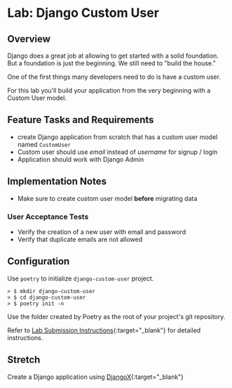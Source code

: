 # Lab: Django Custom User

## Overview

Django does a great job at allowing to get started with a solid foundation. But a foundation is just the beginning. We still need to "build the house."

One of the first things many developers need to do is have a custom user.

For this lab you'll build your application from the very beginning with a Custom User model.

## Feature Tasks and Requirements

- create Django application from scratch that has a custom user model named `CustomUser`
- Custom user should use *email* instead of *username* for signup / login
- Application should work with Django Admin

## Implementation Notes

- Make sure to create custom user model **before** migrating data

### User Acceptance Tests

- Verify the creation of a new user with email and password
- Verify that duplicate emails are not allowed

## Configuration

Use `poetry` to initialize `django-custom-user` project.

```console
> $ mkdir django-custom-user
> $ cd django-custom-user
> $ poetry init -n
```

Use the folder created by Poetry as the root of your project's git repository.

Refer to [Lab Submission Instructions](../../../reference/submission-instructions/labs/){:target="_blank"} for detailed instructions.

## Stretch

Create a Django application using [DjangoX](https://github.com/wsvincent/djangox){:target="_blank"}
